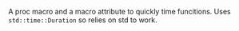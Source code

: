 A proc macro and a macro attribute to quickly time funcitions. Uses `std::time::Duration` so relies on std to work. 